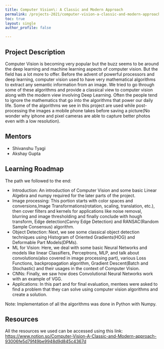 ```yaml
---
title: Computer Vision\: A Classic and Modern Approach
permalink: /projects-2021/computer-vision-a-classic-and-modern-approach
toc: true
layout: single
author_profile: false

---
```


## Project Description
Computer Vision is becoming very popular but the buzz seems to be around the deep learning and machine learning aspects of computer vision. But the field has a lot more to offer. Before the advent of powerful processors and deep learning, computer vision used to have very mathematical algorithms to extract any semantic information from an image. We tried to go through some of these algorithms and provide a classical view to computer vision along with the modern view involving Deep Learning. Often the people tend to ignore the mathematics that go into the algorithms that power our daily life. Some of the algorithms we see in this project are used while post-processing the images a mobile phone takes before saving a picture(No wonder why iphone and pixel cameras are able to capture better photos even with a low resolution).

## Mentors
* Shivanshu Tyagi
* Akshay Gupta

## Learning Roadmap
The path we followed to the end:
* Introduction: An introduction of Computer Vision and some basic Linear Algebra and numpy required for the later parts of the project.
* Image processing: This portion starts with color spaces and conversions,Image Transformations(rotation, scaling, translation, etc.), then cover filters and kernels for applications like noise removal, blurring and image thresholding and finally conclude with hough transform, Edge detection(Canny Edge Detection) and RANSAC(Random Sample Consensus) algorithm.
* Object Detection: Next, we see some classical object detection techniques using Histogram of Oriented Gradients(HOG) and Deformable Part Models(DPMs). 
* ML for Vision: Here, we deal with some basic Neural Networks and models like linear Classifiers, Perceptrons, MLP, and talk about convolutions(also covered in image processing part), various Loss Functions, backpropagation algorithm, Gradient Descent(Batch and Stochastic) and their usages in the context of Computer Vision.
* CNNs: Finally, we saw how does Convolutional Neural Networks work with an example of VGG.
* Applications: In this part and for final evaluation, mentees were asked to find a problem that they can solve using computer vision algorithms and create a solution.

Note: Implementation of all the algorithms was done in Python with Numpy.


## Resources
All the resources we used can be accessed using this link: https://www.notion.so/Computer-Vision-A-Classic-and-Modern-approach-93006fe5d79f49be9948d9d845c4367d


